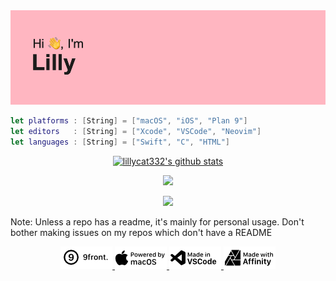 <img src="header.png">

```swift
let platforms : [String] = ["macOS", "iOS", "Plan 9"]
let editors   : [String] = ["Xcode", "VSCode", "Neovim"]
let languages : [String] = ["Swift", "C", "HTML"]
```

<p align="center">
  <a href="https://github.com/lillycat332">
    <img src="https://github-readme-stats.vercel.app/api?username=lillycat332&hide_border=true&show_icons=true&border_radius=10px&bg_color=10,ffb6c1,ff5c75&title_color=000000&text_color=000000&icon_color=000000&include_all_commits=true&count_private=true" alt="lillycat332's github stats">
  </a>
</p>
<p align="center">
  <img src="http://github-readme-streak-stats.herokuapp.com?user=lillycat332&theme=tokyonight_duo&hide_border=true&date_format=j%2Fn%5B%2FY%5D&background=FFB6C1&sideNums=000000&ring=000000&fire=4E4E4E&currStreakNum=000000&currStreakLabel=000000&sideLabels=000000&dates=4E4E4E&border=DD2727">
</p>
<p align="center">
  <img src="https://github-readme-stats.vercel.app/api/top-langs/?username=lillycat332&layout=compact&hide_border=true&show_icons=true&border_radius=10px&bg_color=10,ffb6c1,ff5c75&title_color=000000&text_color=000000&icon_color=000000&cache_seconds=1800">
</p>

<p3 align="center">Note: Unless a repo has a readme, it's mainly for personal usage. Don't bother making issues on my repos which don't have a README</p3>


<p align="center">
  <a href="https://9front.org">
    <img src="9front.png">
  </a>
  <a href="https://apple.com/macos">
    <img src="macOSnew.png">
  </a>
  <a href="https://code.visualstudio.com">
    <img src="vscnew.png">
  </a>
  <a href="https://affinity.serif.com/en-gb/">
    <img src="Affinity.png">
  </a>
</p>
